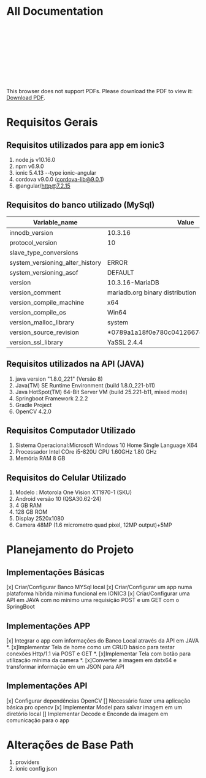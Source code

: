 # All Documentation


<object data="https://raw.githubusercontent.com/CarlosAraki/objectIdentifierViaCascade/master/relatorioFinal.pdf" type="application/pdf" width="700px" height="700px">
    <embed src="https://raw.githubusercontent.com/CarlosAraki/objectIdentifierViaCascade/master/relatorioFinal.pdf">
        <p>This browser does not support PDFs. Please download the PDF to view it: <a href="https://docs.google.com/viewer?url=https://raw.githubusercontent.com/CarlosAraki/objectIdentifierViaCascade/master/relatorioFinal.pdf">Download PDF</a>.</p>
    </embed>
</object>

# Requisitos Gerais
## Requisitos utilizados para app em ionic3

1. node.js v10.16.0
2. npm v6.9.0
3. ionic 5.4.13 --type ionic-angular
3. cordova v9.0.0 (cordova-lib@9.0.1)
4. @angular/http@7.2.15

## Requisitos do banco utilizado (MySql)

|Variable_name  |Value  |
|---------------|-------|
|innodb_version|	10.3.16|
|protocol_version|	10 |
|slave_type_conversions|	|
|system_versioning_alter_history|	ERROR|
|system_versioning_asof|	DEFAULT|
|version|	10.3.16-MariaDB|
|version_comment|	mariadb.org binary distribution|
|version_compile_machine|	x64|
|version_compile_os|	Win64|
|version_malloc_library|	system|
|version_source_revision|	*0789a1a18f0e780c0412667e7b6e0a9970aa6905|
|version_ssl_library|	YaSSL 2.4.4|

## Requisitos utilizados na API (JAVA)

1. java version "1.8.0_221" (Versão 8)
2. Java(TM) SE Runtime Environment (build 1.8.0_221-b11)
3. Java HotSpot(TM) 64-Bit Server VM (build 25.221-b11, mixed mode)
4. Springboot Framework 2.2.2
5. Gradle Project 
6. OpenCV 4.2.0

## Requisitos Computador Utilizado 

1. Sistema Operacional:Microsoft Windows 10 Home Single Language X64
2. Processador Intel COre i5-820U CPU 1.60GHz 1.80 GHz
3. Memória RAM 8 GB

## Requisitos do Celular Utilizado 

1. Modelo : Motorola One Vision XT1970-1 (SKU)
2. Android versão 10 (QSA30.62-24)
3. 4 GB RAM
4. 128 GB ROM
5. Display 2520x1080
6. Camera 48MP (1.6 micrometro quad pixel, 12MP output)+5MP 


# Planejamento do Projeto

## Implementações Básicas
[x] Criar/Configurar Banco MYSql local
[x] Criar/Configurar um app numa plataforma híbrida mínima funcional em IONIC3 
[x] Criar/Configurar uma API em JAVA com no mínimo uma requisição POST e um GET com o SpringBoot


## Implementações APP
[x] Integrar o app com informações do Banco Local através da API em JAVA 
    *. [x]Implementar Tela de home como um CRUD básico para testar conexões Http/1.1 via POST e GET
    *. [x]Implementar Tela com botão para utilização mínima da camera 
    *. [x]Converter a imagem em datx64 e transformar informação em um JSON para API  

## Implementações API 
[x] Configurar dependências OpenCV
[] Necessário fazer uma aplicação básica pro opencv
[x] Implementar Model para salvar imagem em um diretório local
[] Implementar Decode e Enconde da imagem em comunicação para o app


# Alterações de Base Path

1. providers
2. ionic config json 
